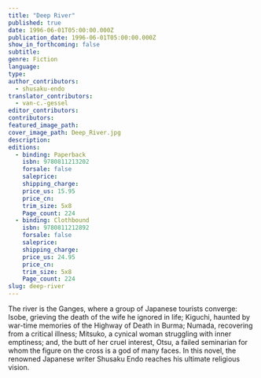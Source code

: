 ```yaml
---
title: "Deep River"
published: true
date: 1996-06-01T05:00:00.000Z
publication_date: 1996-06-01T05:00:00.000Z
show_in_forthcoming: false
subtitle:
genre: Fiction
language:
type:
author_contributors:
  - shusaku-endo
translator_contributors:
  - van-c.-gessel
editor_contributors:
contributors:
featured_image_path:
cover_image_path: Deep_River.jpg
description:
editions:
  - binding: Paperback
    isbn: 9780811213202
    forsale: false
    saleprice:
    shipping_charge:
    price_us: 15.95
    price_cn:
    trim_size: 5x8
    Page_count: 224
  - binding: Clothbound
    isbn: 9780811212892
    forsale: false
    saleprice:
    shipping_charge:
    price_us: 24.95
    price_cn:
    trim_size: 5x8
    Page_count: 224
slug: deep-river
---
```


The river is the Ganges, where a group of Japanese tourists converge: Isobe, grieving the death of the wife he ignored in life; Kiguchi, haunted by war-time memories of the Highway of Death in Burma; Numada, recovering from a critical illness; Mitsuko, a cynical woman struggling with inner emptiness; and, the butt of her cruel interest, Otsu, a failed seminarian for whom the figure on the cross is a god of many faces. In this novel, the renowned Japanese writer Shusaku Endo reaches his ultimate religious vision.

